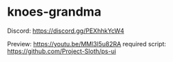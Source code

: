 # knoes-grandma



Discord:
https://discord.gg/PEXhhkYcW4

Preview: 
https://youtu.be/MMl3l5u82RA
required script:
https://github.com/Project-Sloth/ps-ui
